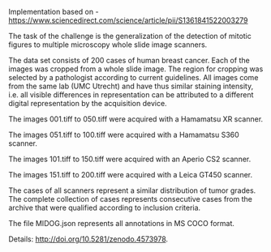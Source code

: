 Implementation based on - https://www.sciencedirect.com/science/article/pii/S1361841522003279

The task of the challenge is the generalization of the detection of mitotic figures to multiple microscopy whole slide image scanners.

The data set consists of 200 cases of human breast cancer. Each of the images was cropped from a whole slide image. The region for cropping was selected by a pathologist according to current guidelines. All images come from the same lab (UMC Utrecht) and have thus similar staining intensity, i.e. all visible differences in representation can be attributed to a different digital representation by the acquisition device.

The images 001.tiff to 050.tiff were acquired with a Hamamatsu XR scanner.

The images 051.tiff to 100.tiff were acquired with a Hamamatsu S360 scanner.

The images 101.tiff to 150.tiff were acquired with an Aperio CS2 scanner.

The images 151.tiff to 200.tiff were acquired with a Leica GT450 scanner.

The cases of all scanners represent a similar distribution of tumor grades. The complete collection of cases represents consecutive cases from the archive that were qualified according to inclusion criteria.

The file MIDOG.json represents all annotations in MS COCO format.

Details: http://doi.org/10.5281/zenodo.4573978.
